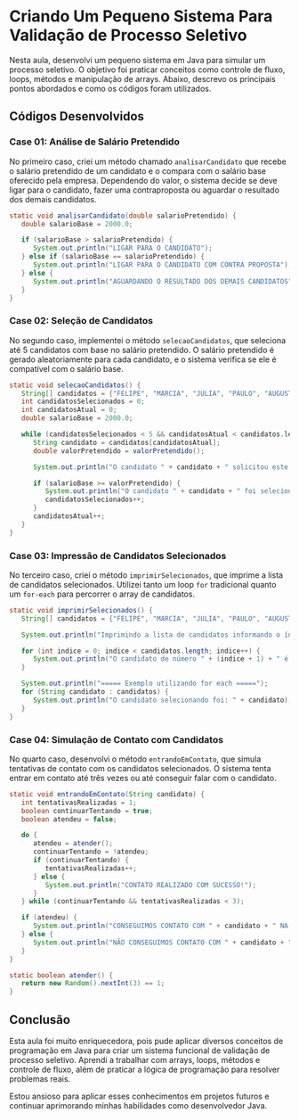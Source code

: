 # Criando Um Pequeno Sistema Para Validação de Processo Seletivo

Nesta aula, desenvolvi um pequeno sistema em Java para simular um processo seletivo. O objetivo foi praticar conceitos
como controle de fluxo, loops, métodos e manipulação de arrays. Abaixo, descrevo os principais pontos abordados e como
os códigos foram utilizados.

## Códigos Desenvolvidos

### Case 01: Análise de Salário Pretendido

No primeiro caso, criei um método chamado `analisarCandidato` que recebe o salário pretendido de um candidato e o
compara com o salário base oferecido pela empresa. Dependendo do valor, o sistema decide se deve ligar para o candidato,
fazer uma contraproposta ou aguardar o resultado dos demais candidatos.

```java
static void analisarCandidato(double salarioPretendido) {
   double salarioBase = 2000.0;

   if (salarioBase > salarioPretendido) {
      System.out.println("LIGAR PARA O CANDIDATO");
   } else if (salarioBase == salarioPretendido) {
      System.out.println("LIGAR PARA O CANDIDATO COM CONTRA PROPOSTA");
   } else {
      System.out.println("AGUARDANDO O RESULTADO DOS DEMAIS CANDIDATOS");
   }
}
```

### Case 02: Seleção de Candidatos

No segundo caso, implementei o método `selecaoCandidatos`, que seleciona até 5 candidatos com base no salário
pretendido. O salário pretendido é gerado aleatoriamente para cada candidato, e o sistema verifica se ele é compatível
com o salário base.

```java
static void selecaoCandidatos() {
   String[] candidatos = {"FELIPE", "MARCIA", "JULIA", "PAULO", "AUGUSTO", "MONICA", "FABRICIO", "MIRELA", "DANIELA", "JORGE"};
   int candidatosSelecionados = 0;
   int candidatosAtual = 0;
   double salarioBase = 2000.0;

   while (candidatosSelecionados < 5 && candidatosAtual < candidatos.length) {
      String candidato = candidatos[candidatosAtual];
      double valorPretendido = valorPretendido();

      System.out.println("O candidato " + candidato + " solicitou este valor de salário " + valorPretendido);

      if (salarioBase >= valorPretendido) {
         System.out.println("O candidato " + candidato + " foi selecionado para a vaga");
         candidatosSelecionados++;
      }
      candidatosAtual++;
   }
}
```

### Case 03: Impressão de Candidatos Selecionados

No terceiro caso, criei o método `imprimirSelecionados`, que imprime a lista de candidatos selecionados. Utilizei tanto
um loop `for` tradicional quanto um `for-each` para percorrer o array de candidatos.

```java
static void imprimirSelecionados() {
   String[] candidatos = {"FELIPE", "MARCIA", "JULIA", "PAULO", "AUGUSTO"};

   System.out.println("Imprimindo a lista de candidatos informando o índice do elemento");

   for (int indice = 0; indice < candidatos.length; indice++) {
      System.out.println("O candidato de número " + (indice + 1) + " é " + candidatos[indice]);
   }

   System.out.println("===== Exemplo utilizando for each =====");
   for (String candidato : candidatos) {
      System.out.println("O candidato selecionando foi: " + candidato);
   }
}
```

### Case 04: Simulação de Contato com Candidatos

No quarto caso, desenvolvi o método `entrandoEmContato`, que simula tentativas de contato com os candidatos
selecionados. O sistema tenta entrar em contato até três vezes ou até conseguir falar com o candidato.

```java
static void entrandoEmContato(String candidato) {
   int tentativasRealizadas = 1;
   boolean continuarTentando = true;
   boolean atendeu = false;

   do {
      atendeu = atender();
      continuarTentando = !atendeu;
      if (continuarTentando) {
         tentativasRealizadas++;
      } else {
         System.out.println("CONTATO REALIZADO COM SUCESSO!");
      }
   } while (continuarTentando && tentativasRealizadas < 3);

   if (atendeu) {
      System.out.println("CONSEGUIMOS CONTATO COM " + candidato + " NA " + tentativasRealizadas + " TENTATIVA");
   } else {
      System.out.println("NÃO CONSEGUIMOS CONTATO COM " + candidato + ", NÚMERO MÁXIMO TENTATIVAS " + tentativasRealizadas + " REALIZADAS");
   }
}

static boolean atender() {
   return new Random().nextInt(3) == 1;
}
```

## Conclusão

Esta aula foi muito enriquecedora, pois pude aplicar diversos conceitos de programação em Java para criar um sistema
funcional de validação de processo seletivo. Aprendi a trabalhar com arrays, loops, métodos e controle de fluxo, além de
praticar a lógica de programação para resolver problemas reais.

Estou ansioso para aplicar esses conhecimentos em projetos futuros e continuar aprimorando minhas habilidades como
desenvolvedor Java.